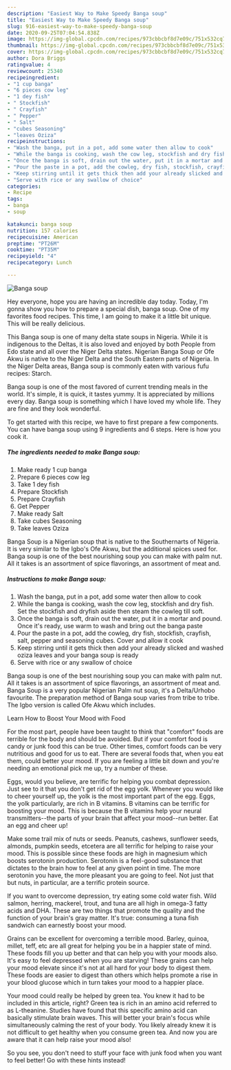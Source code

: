 ```yaml
---
description: "Easiest Way to Make Speedy Banga soup"
title: "Easiest Way to Make Speedy Banga soup"
slug: 916-easiest-way-to-make-speedy-banga-soup
date: 2020-09-25T07:04:54.838Z
image: https://img-global.cpcdn.com/recipes/973cbbcbf8d7e09c/751x532cq70/banga-soup-recipe-main-photo.jpg
thumbnail: https://img-global.cpcdn.com/recipes/973cbbcbf8d7e09c/751x532cq70/banga-soup-recipe-main-photo.jpg
cover: https://img-global.cpcdn.com/recipes/973cbbcbf8d7e09c/751x532cq70/banga-soup-recipe-main-photo.jpg
author: Dora Briggs
ratingvalue: 4
reviewcount: 25340
recipeingredient:
- "1 cup banga"
- "6 pieces cow leg"
- "1 dey fish"
- " Stockfish"
- " Crayfish"
- " Pepper"
- " Salt"
- "cubes Seasoning"
- "leaves Oziza"
recipeinstructions:
- "Wash the banga, put in a pot, add some water then allow to cook"
- "While the banga is cooking, wash the cow leg, stockfish and dry fish. Set the stockfish and dryfish aside then steam the cowleg till soft."
- "Once the banga is soft, drain out the water, put it in a mortar and pound. Once it&#39;s ready, use warm to wash and bring out the banga paste"
- "Pour the paste in a pot, add the cowleg, dry fish, stockfish, crayfish, salt, pepper and seasoning cubes. Cover and allow it cook"
- "Keep stirring until it gets thick then add your already slicked and washed oziza leaves and your banga soup is ready"
- "Serve with rice or any swallow of choice"
categories:
- Recipe
tags:
- banga
- soup

katakunci: banga soup 
nutrition: 157 calories
recipecuisine: American
preptime: "PT26M"
cooktime: "PT35M"
recipeyield: "4"
recipecategory: Lunch

---
```



![Banga soup](https://img-global.cpcdn.com/recipes/973cbbcbf8d7e09c/751x532cq70/banga-soup-recipe-main-photo.jpg)

Hey everyone, hope you are having an incredible day today. Today, I'm gonna show you how to prepare a special dish, banga soup. One of my favorites food recipes. This time, I am going to make it a little bit unique. This will be really delicious.

This Banga soup is one of many delta state soups in Nigeria. While it is indigenous to the Deltas, it is also loved and enjoyed by both People from Edo state and all over the Niger Delta states. Nigerian Banga Soup or Ofe Akwu is native to the Niger Delta and the South Eastern parts of Nigeria. In the Niger Delta areas, Banga soup is commonly eaten with various fufu recipes: Starch.

Banga soup is one of the most favored of current trending meals in the world. It's simple, it is quick, it tastes yummy. It is appreciated by millions every day. Banga soup is something which I have loved my whole life. They are fine and they look wonderful.


To get started with this recipe, we have to first prepare a few components. You can have banga soup using 9 ingredients and 6 steps. Here is how you cook it.

<!--inarticleads1-->

##### The ingredients needed to make Banga soup:

1. Make ready 1 cup banga
1. Prepare 6 pieces cow leg
1. Take 1 dey fish
1. Prepare  Stockfish
1. Prepare  Crayfish
1. Get  Pepper
1. Make ready  Salt
1. Take cubes Seasoning
1. Take leaves Oziza


Banga Soup is a Nigerian soup that is native to the Southernarts of Nigeria. It is very similar to the Igbo&#39;s Ofe Akwu, but the additional spices used for. Banga soup is one of the best nourishing soup you can make with palm nut. All it takes is an assortment of spice flavorings, an assortment of meat and. 

<!--inarticleads2-->

##### Instructions to make Banga soup:

1. Wash the banga, put in a pot, add some water then allow to cook
1. While the banga is cooking, wash the cow leg, stockfish and dry fish. Set the stockfish and dryfish aside then steam the cowleg till soft.
1. Once the banga is soft, drain out the water, put it in a mortar and pound. Once it&#39;s ready, use warm to wash and bring out the banga paste
1. Pour the paste in a pot, add the cowleg, dry fish, stockfish, crayfish, salt, pepper and seasoning cubes. Cover and allow it cook
1. Keep stirring until it gets thick then add your already slicked and washed oziza leaves and your banga soup is ready
1. Serve with rice or any swallow of choice


Banga soup is one of the best nourishing soup you can make with palm nut. All it takes is an assortment of spice flavorings, an assortment of meat and. Banga Soup is a very popular Nigerian Palm nut soup, it&#39;s a Delta/Urhobo favourite. The preparation method of Banga soup varies from tribe to tribe. The Igbo version is called Ofe Akwu which includes. 

Learn How to Boost Your Mood with Food


For the most part, people have been taught to think that "comfort" foods are terrible for the body and should be avoided. But if your comfort food is candy or junk food this can be true. Other times, comfort foods can be very nutritious and good for us to eat. There are several foods that, when you eat them, could better your mood. If you are feeling a little bit down and you're needing an emotional pick me up, try a number of these.

Eggs, would you believe, are terrific for helping you combat depression. Just see to it that you don't get rid of the egg yolk. Whenever you would like to cheer yourself up, the yolk is the most important part of the egg. Eggs, the yolk particularly, are rich in B vitamins. B vitamins can be terrific for boosting your mood. This is because the B vitamins help your neural transmitters--the parts of your brain that affect your mood--run better. Eat an egg and cheer up!

Make some trail mix of nuts or seeds. Peanuts, cashews, sunflower seeds, almonds, pumpkin seeds, etcetera are all terrific for helping to raise your mood. This is possible since these foods are high in magnesium which boosts serotonin production. Serotonin is a feel-good substance that dictates to the brain how to feel at any given point in time. The more serotonin you have, the more pleasant you are going to feel. Not just that but nuts, in particular, are a terrific protein source.

If you want to overcome depression, try eating some cold water fish. Wild salmon, herring, mackerel, trout, and tuna are all high in omega-3 fatty acids and DHA. These are two things that promote the quality and the function of your brain's gray matter. It's true: consuming a tuna fish sandwich can earnestly boost your mood. 

Grains can be excellent for overcoming a terrible mood. Barley, quinoa, millet, teff, etc are all great for helping you be in a happier state of mind. These foods fill you up better and that can help you with your moods also. It's easy to feel depressed when you are starving! These grains can help your mood elevate since it's not at all hard for your body to digest them. These foods are easier to digest than others which helps promote a rise in your blood glucose which in turn takes your mood to a happier place.

Your mood could really be helped by green tea. You knew it had to be included in this article, right? Green tea is rich in an amino acid referred to as L-theanine. Studies have found that this specific amino acid can basically stimulate brain waves. This will better your brain's focus while simultaneously calming the rest of your body. You likely already knew it is not difficult to get healthy when you consume green tea. And now you are aware that it can help raise your mood also!

So you see, you don't need to stuff your face with junk food when you want to feel better! Go  with  these hints  instead!

